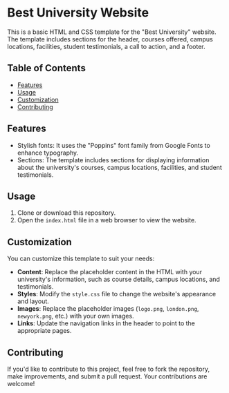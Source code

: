 # Best University Website

This is a basic HTML and CSS template for the "Best University" website. The template includes sections for the header, courses offered, campus locations, facilities, student testimonials, a call to action, and a footer.

## Table of Contents

- [Features](#features)
- [Usage](#usage)
- [Customization](#customization)
- [Contributing](#contributing)

## Features

- Stylish fonts: It uses the "Poppins" font family from Google Fonts to enhance typography.
- Sections: The template includes sections for displaying information about the university's courses, campus locations, facilities, and student testimonials.

## Usage

1. Clone or download this repository.
2. Open the `index.html` file in a web browser to view the website.

## Customization

You can customize this template to suit your needs:

- **Content**: Replace the placeholder content in the HTML with your university's information, such as course details, campus locations, and testimonials.
- **Styles**: Modify the `style.css` file to change the website's appearance and layout.
- **Images**: Replace the placeholder images (`logo.png`, `london.png`, `newyork.png`, etc.) with your own images.
- **Links**: Update the navigation links in the header to point to the appropriate pages.

## Contributing

If you'd like to contribute to this project, feel free to fork the repository, make improvements, and submit a pull request. Your contributions are welcome!

